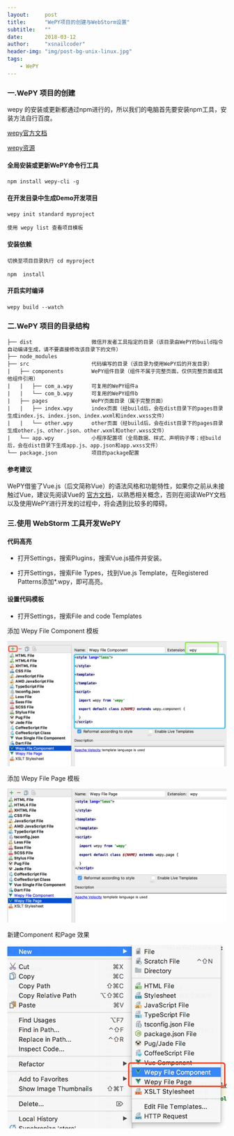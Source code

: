 ```yaml
---
layout:     post
title:      "WePY项目的创建与WebStorm设置"
subtitle:   ""
date:       2018-03-12
author:     "xsnailcoder"
header-img: "img/post-bg-unix-linux.jpg"
tags:
    - WePY
---
```


### 一.WePY  项目的创建
wepy 的安装或更新都通过npm进行的，所以我们的电脑首先要安装npm工具，安装方法自行百度。

[wepy官方文档](https://tencent.github.io/wepy/document.html#/)

[wepy资源](https://github.com/awesome-one/wepy)

#### 全局安装或更新WePY命令行工具
`npm install wepy-cli -g`

#### 在开发目录中生成Demo开发项目

`wepy init standard myproject`

`使用 wepy list 查看项目模板`

#### 安装依赖
`切换至项目目录执行 cd myproject`

`npm  install`

#### 开启实时编译
`wepy build --watch`

### 二.WePY 项目的目录结构

    ├── dist                   微信开发者工具指定的目录（该目录由WePY的build指令自动编译生成，请不要直接修改该目录下的文件）
    ├── node_modules    
    ├── src                    代码编写的目录（该目录为使用WePY后的开发目录）
    |   ├── components         WePY组件目录（组件不属于完整页面，仅供完整页面或其他组件引用）
    |   |   ├── com_a.wpy      可复用的WePY组件a
    |   |   └── com_b.wpy      可复用的WePY组件b
    |   ├── pages              WePY页面目录（属于完整页面）
    |   |   ├── index.wpy      index页面（经build后，会在dist目录下的pages目录生成index.js、index.json、index.wxml和index.wxss文件）
    |   |   └── other.wpy      other页面（经build后，会在dist目录下的pages目录生成other.js、other.json、other.wxml和other.wxss文件）
    |   └── app.wpy            小程序配置项（全局数据、样式、声明钩子等；经build后，会在dist目录下生成app.js、app.json和app.wxss文件）
    └── package.json           项目的package配置
    
    
    
#### 参考建议
WePY借鉴了Vue.js（后文简称Vue）的语法风格和功能特性，如果你之前从未接触过Vue，建议先阅读Vue的 [官方文档](https://cn.vuejs.org/v2/guide/)，以熟悉相关概念，否则在阅读WePY文档以及使用WePY进行开发的过程中，将会遇到比较多的障碍。


### 三.使用 WebStorm 工具开发WePY

#### 代码高亮

* 打开Settings，搜索Plugins，搜索Vue.js插件并安装。

* 打开Settings，搜索File Types，找到Vue.js Template，在Registered Patterns添加*.wpy，即可高亮。


#### 设置代码模板

* 打开Settings，搜索File and code Templates

添加 Wepy File Component 模板

![weixin](/img/weixin/WepyFileComponent.jpeg)

添加 Wepy File Page 模板

![weixin](/img/weixin/WepyFilePage.jpeg)

新建Component 和Page 效果 

![weixin](/img/weixin/template.jpeg)












